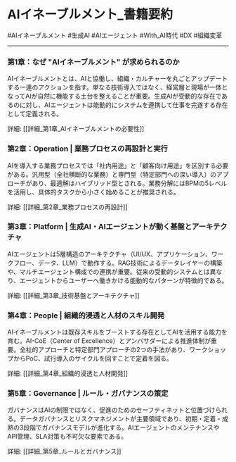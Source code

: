 # AIイネーブルメント_書籍要約

#AIイネーブルメント #生成AI #AIエージェント #With_AI時代 #DX #組織変革

---

### 第1章：なぜ "AIイネーブルメント" が求められるのか

AIイネーブルメントとは、AIと協働し、組織・カルチャーを丸ごとアップデートする一連のアクションを指す。単なる技術導入ではなく、経営層と現場が一体となってAIが自然に機能する土台を整えることが重要。生成AIが受動的な存在であるのに対し、AIエージェントは能動的にシステムを連携して仕事を完遂する存在として定義される。

詳細: [[詳細_第1章_AIイネーブルメントの必要性]]

### 第2章：Operation | 業務プロセスの再設計と実行

AIを導入する業務プロセスでは「社内用途」と「顧客向け用途」を区別する必要がある。汎用型（全社横断的な業務）と専門型（特定部門への深い導入）のアプローチがあり、最適解はハイブリッド型とされる。業務分解にはBPMの5レベルを活用し、具体的タスクから小さく始めることが推奨される。

詳細: [[詳細_第2章_業務プロセスの再設計]]

### 第3章：Platform | 生成AI・AIエージェントが動く基盤とアーキテクチャ

AIエージェントは5層構造のアーキテクチャ（UI/UX、アプリケーション、ワークフロー、データ、LLM）で動作する。RAG技術によるデータレイヤーの構築や、マルチエージェント構成での連携が重要。従来の受動的システムとは異なり、エージェントからユーザーへ働きかける能動的なパターンが特徴的である。

詳細: [[詳細_第3章_技術基盤とアーキテクチャ]]

### 第4章：People | 組織的浸透と人材のスキル開発

AIイネーブルメントは既存スキルをブーストする存在としてAIを活用する能力を育む。AI-CoE（Center of Excellence）とアンバサダーによる推進体制が重要。全社的アプローチと特定部門アプローチの2つの手法があり、ワークショップからPoC、試行導入のサイクルを回すことで定着を図る。

詳細: [[詳細_第4章_組織的浸透と人材開発]]

### 第5章：Governance | ルール・ガバナンスの策定

ガバナンスはAIの制限ではなく、促進のためのセーフティネットと位置づけられる。データガバナンスとリスクマネジメントが主要領域であり、初期・定着・成熟の3段階でガバナンスモデルが進化する。AIエージェントのメンテナンスやAPI管理、SLA対策も不可欠な要素である。

詳細: [[詳細_第5章_ルールとガバナンス]]
